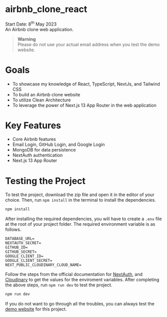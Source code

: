 # airbnb_clone_react

Start Date: 8<sup>th</sup> May 2023<br>
An Airbnb clone web application.

> **Warning**<br>
> Please do not use your actual email address when you test the demo website.

# Goals

- To showcase my knowledge of React, TypeScript, NextJs, and Tailwind CSS
- To build an Airbnb clone website
- To utilize Clean Architecture
- To leverage the power of Next.js 13 App Router in the web application

# Key Features

- Core Airbnb features
- Email Login, GitHub Login, and Google Login
- MongoDB for data persistence
- NextAuth authentication
- Next.js 13 App Router

# Testing the Project

To test the project, download the zip file and open it in the editor of your choice.
Then, run `npm install` in the terminal to install the dependencies.

```bash
npm install
```

After installing the required dependencies, you will have to create a `.env` file at the root of your project folder.
The required environment variable is as follows.

```text
DATABASE_URL=
NEXTAUTH_SECRET=
GITHUB_ID=
GITHUB_SECRET=
GOOGLE_CLIENT_ID=
GOOGLE_CLIENT_SECRET=
NEXT_PUBLIC_CLOUDINARY_CLOUD_NAME=
```

Follow the steps from the official documentation for [NextAuth](https://next-auth.js.org/getting-started/example), and [Cloudinary](https://cloudinary.com/documentation/how_to_integrate_cloudinary) to get the values for the enviroment variables.
After completing the above steps, run `npm run dev` to test the project.

```bash
npm run dev
```

If you do not want to go through all the troubles, you can always test the [demo website](https://rent-house-react-hopf81d0y-evanch98.vercel.app/) for this project.
